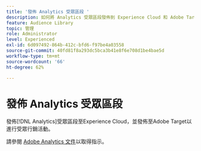 ```yaml
---
title: '發佈 Analytics 受眾區段 '
description: 如何將 Analytics 受眾區段發佈到 Experience Cloud 和 Adobe Target，以利進行受眾行銷活動。
feature: Audience Library
topic: 管理
role: Administrator
level: Experienced
exl-id: 6d097492-864b-412c-bfd6-f97be4a03558
source-git-commit: 40fd81f8a293dc5bca3b41e8f6e708d1be4bae5d
workflow-type: tm+mt
source-wordcount: '66'
ht-degree: 62%

---
```


# 發佈 Analytics 受眾區段

發佈[!DNL Analytics]受眾區段至Experience Cloud，並發佈至Adobe Target以進行受眾行銷活動。

請參閱 [Adobe Analytics 文件](https://experienceleague.adobe.com/docs/analytics/components/segmentation/segmentation-workflow/seg-publish.html?lang=en)以取得指示。
